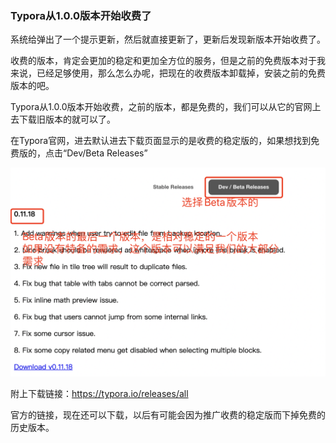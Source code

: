 ### Typora从1.0.0版本开始收费了

系统给弹出了一个提示更新，然后就直接更新了，更新后发现新版本开始收费了。

收费的版本，肯定会更加的稳定和更加全方位的服务，但是之前的免费版本对于我来说，已经足够使用，那么怎么办呢，把现在的收费版本卸载掉，安装之前的免费版本的吧。

Typora从1.0.0版本开始收费，之前的版本，都是免费的，我们可以从它的官网上去下载旧版本的就可以了。

在Typora官网，进去默认进去下载页面显示的是收费的稳定版的，如果想找到免费版的，点击“Dev/Beta Releases”

<img src="./images/i6.png" alt="最新的免费版本Typora" style="zoom:50%;" />

附上下载链接：https://typora.io/releases/all

官方的链接，现在还可以下载，以后有可能会因为推广收费的稳定版而下掉免费的历史版本。
